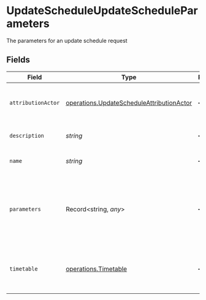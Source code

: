# UpdateScheduleUpdateScheduleParameters

The parameters for an update schedule request


## Fields

| Field                                                                                                         | Type                                                                                                          | Required                                                                                                      | Description                                                                                                   | Example                                                                                                       |
| ------------------------------------------------------------------------------------------------------------- | ------------------------------------------------------------------------------------------------------------- | ------------------------------------------------------------------------------------------------------------- | ------------------------------------------------------------------------------------------------------------- | ------------------------------------------------------------------------------------------------------------- |
| `attributionActor`                                                                                            | [operations.UpdateScheduleAttributionActor](../../../sdk/models/operations/updatescheduleattributionactor.md) | :heavy_minus_sign:                                                                                            | The attribution-actor of the scheduled pipeline.                                                              | current                                                                                                       |
| `description`                                                                                                 | *string*                                                                                                      | :heavy_minus_sign:                                                                                            | Description of the schedule.                                                                                  |                                                                                                               |
| `name`                                                                                                        | *string*                                                                                                      | :heavy_minus_sign:                                                                                            | Name of the schedule.                                                                                         |                                                                                                               |
| `parameters`                                                                                                  | Record<string, *any*>                                                                                         | :heavy_minus_sign:                                                                                            | Pipeline parameters represented as key-value pairs. Must contain branch or tag.                               | {<br/>"deploy_prod": true,<br/>"branch": "feature/design-new-api"<br/>}                                       |
| `timetable`                                                                                                   | [operations.Timetable](../../../sdk/models/operations/timetable.md)                                           | :heavy_minus_sign:                                                                                            | Timetable that specifies when a schedule triggers.                                                            |                                                                                                               |